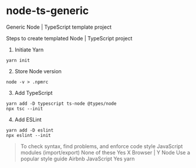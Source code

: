 # node-ts-generic

Generic Node | TypeScript template project

Steps to create templated Node | TypeScript project

1. Initiate Yarn

```
yarn init
```

2. Store Node version

```
node -v > .npmrc
```

3. Add TypeScript

```
yarn add -D typescript ts-node @types/node
npx tsc --init
```

4. Add ESLint

```
yarn add -D eslint
npx eslint --init
```

> To check syntax, find problems, and enforce code style
> JavaScript modules (import/export)
> None of these
> Yes
> X Browser | Y Node
> Use a popular style guide
> Airbnb
> JavaScript
> Yes
> yarn
